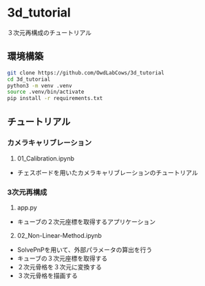 # 3d_tutorial
３次元再構成のチュートリアル

## 環境構築 
```bash
git clone https://github.com/OwdLabCows/3d_tutorial
cd 3d_tutorial
python3 -m venv .venv
source .venv/bin/activate
pip install -r requirements.txt
```

## チュートリアル
### カメラキャリブレーション
1. 01_Calibration.ipynb
- チェスボードを用いたカメラキャリブレーションのチュートリアル

### 3次元再構成
1. app.py
- キューブの２次元座標を取得するアプリケーション
2. 02_Non-Linear-Method.ipynb
- SolvePnPを用いて、外部パラメータの算出を行う
- キューブの３次元座標を取得する
- ２次元骨格を３次元に変換する
- ３次元骨格を描画する